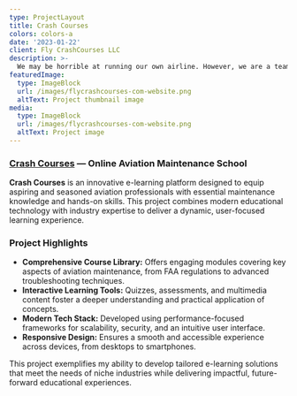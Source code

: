 ```yaml
---
type: ProjectLayout
title: Crash Courses
colors: colors-a
date: '2023-01-22'
client: Fly CrashCourses LLC
description: >-
  We may be horrible at running our own airline. However, we are a team of very knowledgeable and experienced aircraft mechanics. Our purpose is to promote aviation maintenance as a career.
featuredImage:
  type: ImageBlock
  url: /images/flycrashcourses-com-website.png
  altText: Project thumbnail image
media:
  type: ImageBlock
  url: /images/flycrashcourses-com-website.png
  altText: Project image
---
```


### [Crash Courses](https://flycrashcourses.com/) — Online Aviation Maintenance School

**Crash Courses** is an innovative e-learning platform designed to equip aspiring and seasoned aviation professionals with essential maintenance knowledge and hands-on skills. This project combines modern educational technology with industry expertise to deliver a dynamic, user-focused learning experience.  

### Project Highlights  

- **Comprehensive Course Library:** Offers engaging modules covering key aspects of aviation maintenance, from FAA regulations to advanced troubleshooting techniques.  
- **Interactive Learning Tools:** Quizzes, assessments, and multimedia content foster a deeper understanding and practical application of concepts.    
- **Modern Tech Stack:** Developed using performance-focused frameworks for scalability, security, and an intuitive user interface.  
- **Responsive Design:** Ensures a smooth and accessible experience across devices, from desktops to smartphones.  

This project exemplifies my ability to develop tailored e-learning solutions that meet the needs of niche industries while delivering impactful, future-forward educational experiences. 